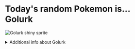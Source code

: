 # Today's random Pokemon is... Golurk

![Golurk shiny sprite](https://raw.githubusercontent.com/PokeAPI/sprites/master/sprites/pokemon/shiny/623.png)

<details>
<summary>Additional info about Golurk</summary>

| srpite type | image |
|------|------|
| back_default | ![Golurk back_default sprite](https://raw.githubusercontent.com/PokeAPI/sprites/master/sprites/pokemon/back/623.png) |
| back_shiny | ![Golurk back_shiny sprite](https://raw.githubusercontent.com/PokeAPI/sprites/master/sprites/pokemon/back/shiny/623.png) |
| front_default | ![Golurk front_default sprite](https://raw.githubusercontent.com/PokeAPI/sprites/master/sprites/pokemon/623.png) |
| other | ![Golurk other sprite]([object Object]) |
| versions | ![Golurk versions sprite]([object Object]) | </details>